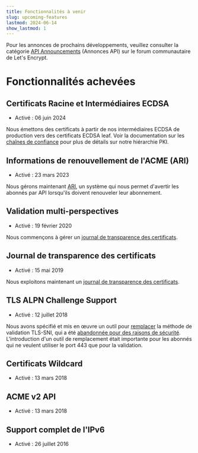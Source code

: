 ```yaml
---
title: Fonctionnalités à venir
slug: upcoming-features
lastmod: 2024-06-14
show_lastmod: 1
---
```


Pour les annonces de prochains développements, veuillez consulter la catégorie [API Announcements](https://community.letsencrypt.org/c/api-announcements/18) (Annonces API) sur le forum communautaire de Let's Encrypt.

# Fonctionnalités achevées

## Certificats Racine et Intermédiaires ECDSA

* Activé : 06 juin 2024

Nous émettons des certificats à partir de nos intermédiaires ECDSA de production vers des certificats ECDSA leaf. Voir la documentation sur les [chaînes de confiance](/certificates/) pour plus de détails sur notre hiérarchie PKI.

## Informations de renouvellement de l'ACME (ARI)

* Activé : 23 mars 2023

Nous gérons maintenant [ARI](https://letsencrypt.org/2023/03/23/improving-resliiency-and-reliability-with-ari.html), un système qui nous permet d'avertir les abonnés par API lorsqu'ils doivent renouveler leur abonnement.

## Validation multi-perspectives

* Activé : 19 février 2020

Nous commençons à gérer un [journal de transparence des certificats](/docs/ct-logs).

## Journal de transparence des certificats

* Activé : 15 mai 2019

Nous exploitons maintenant un [journal de transparence des certificats](/docs/ct-logs).

## TLS ALPN Challenge Support

* Activé : 12 juillet 2018

Nous avons spécifié et mis en œuvre un outil pour [remplacer](https://tools.ietf.org/html/rfc8737) la méthode de validation TLS-SNI, qui a été [abandonnée pour des raisons de sécurité](https://community.letsencrypt.org/t/important-what-you-need-to-know-about-tls-sni-validation-issues/50811). L'introduction d'un outil de remplacement était importante pour les abonnés qui ne veulent utiliser le port 443 que pour la validation.

## Certificats Wildcard

* Activé : 13 mars 2018

## ACME v2 API

* Activé : 13 mars 2018

## Support complet de l'IPv6

* Activé : 26 juillet 2016

